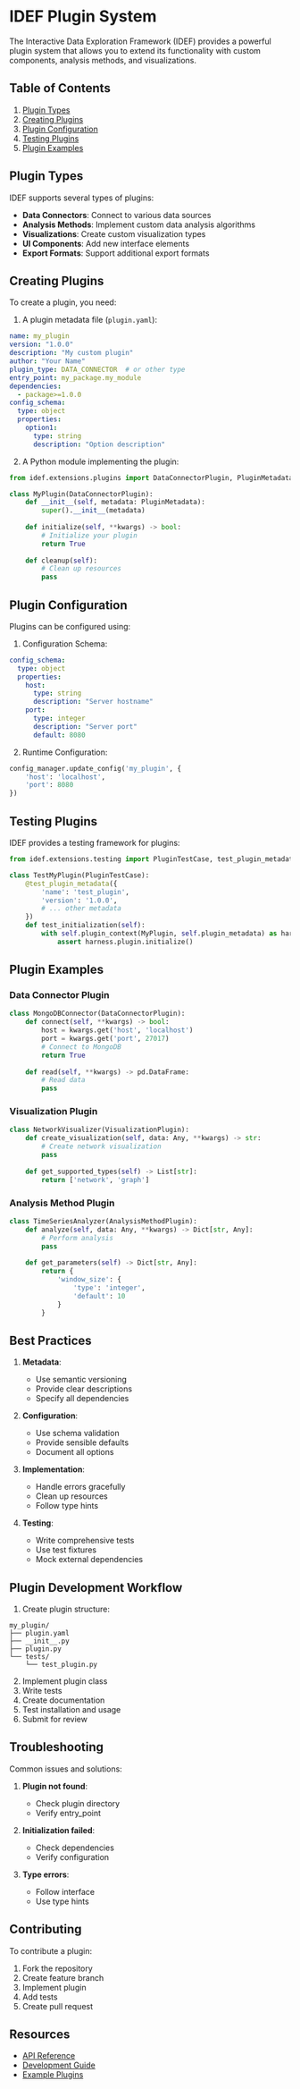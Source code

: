 # IDEF Plugin System

The Interactive Data Exploration Framework (IDEF) provides a powerful plugin system that allows you to extend its functionality with custom components, analysis methods, and visualizations.

## Table of Contents

1. [Plugin Types](#plugin-types)
2. [Creating Plugins](#creating-plugins)
3. [Plugin Configuration](#plugin-configuration)
4. [Testing Plugins](#testing-plugins)
5. [Plugin Examples](#plugin-examples)

## Plugin Types

IDEF supports several types of plugins:

- **Data Connectors**: Connect to various data sources
- **Analysis Methods**: Implement custom data analysis algorithms
- **Visualizations**: Create custom visualization types
- **UI Components**: Add new interface elements
- **Export Formats**: Support additional export formats

## Creating Plugins

To create a plugin, you need:

1. A plugin metadata file (`plugin.yaml`):
```yaml
name: my_plugin
version: "1.0.0"
description: "My custom plugin"
author: "Your Name"
plugin_type: DATA_CONNECTOR  # or other type
entry_point: my_package.my_module
dependencies:
  - package>=1.0.0
config_schema:
  type: object
  properties:
    option1:
      type: string
      description: "Option description"
```

2. A Python module implementing the plugin:
```python
from idef.extensions.plugins import DataConnectorPlugin, PluginMetadata

class MyPlugin(DataConnectorPlugin):
    def __init__(self, metadata: PluginMetadata):
        super().__init__(metadata)
    
    def initialize(self, **kwargs) -> bool:
        # Initialize your plugin
        return True
    
    def cleanup(self):
        # Clean up resources
        pass
```

## Plugin Configuration

Plugins can be configured using:

1. Configuration Schema:
```yaml
config_schema:
  type: object
  properties:
    host:
      type: string
      description: "Server hostname"
    port:
      type: integer
      description: "Server port"
      default: 8080
```

2. Runtime Configuration:
```python
config_manager.update_config('my_plugin', {
    'host': 'localhost',
    'port': 8080
})
```

## Testing Plugins

IDEF provides a testing framework for plugins:

```python
from idef.extensions.testing import PluginTestCase, test_plugin_metadata

class TestMyPlugin(PluginTestCase):
    @test_plugin_metadata({
        'name': 'test_plugin',
        'version': '1.0.0',
        # ... other metadata
    })
    def test_initialization(self):
        with self.plugin_context(MyPlugin, self.plugin_metadata) as harness:
            assert harness.plugin.initialize()
```

## Plugin Examples

### Data Connector Plugin

```python
class MongoDBConnector(DataConnectorPlugin):
    def connect(self, **kwargs) -> bool:
        host = kwargs.get('host', 'localhost')
        port = kwargs.get('port', 27017)
        # Connect to MongoDB
        return True
    
    def read(self, **kwargs) -> pd.DataFrame:
        # Read data
        pass
```

### Visualization Plugin

```python
class NetworkVisualizer(VisualizationPlugin):
    def create_visualization(self, data: Any, **kwargs) -> str:
        # Create network visualization
        pass
    
    def get_supported_types(self) -> List[str]:
        return ['network', 'graph']
```

### Analysis Method Plugin

```python
class TimeSeriesAnalyzer(AnalysisMethodPlugin):
    def analyze(self, data: Any, **kwargs) -> Dict[str, Any]:
        # Perform analysis
        pass
    
    def get_parameters(self) -> Dict[str, Any]:
        return {
            'window_size': {
                'type': 'integer',
                'default': 10
            }
        }
```

## Best Practices

1. **Metadata**:
   - Use semantic versioning
   - Provide clear descriptions
   - Specify all dependencies

2. **Configuration**:
   - Use schema validation
   - Provide sensible defaults
   - Document all options

3. **Implementation**:
   - Handle errors gracefully
   - Clean up resources
   - Follow type hints

4. **Testing**:
   - Write comprehensive tests
   - Use test fixtures
   - Mock external dependencies

## Plugin Development Workflow

1. Create plugin structure:
```
my_plugin/
├── plugin.yaml
├── __init__.py
├── plugin.py
└── tests/
    └── test_plugin.py
```

2. Implement plugin class
3. Write tests
4. Create documentation
5. Test installation and usage
6. Submit for review

## Troubleshooting

Common issues and solutions:

1. **Plugin not found**:
   - Check plugin directory
   - Verify entry_point

2. **Initialization failed**:
   - Check dependencies
   - Verify configuration

3. **Type errors**:
   - Follow interface
   - Use type hints

## Contributing

To contribute a plugin:

1. Fork the repository
2. Create feature branch
3. Implement plugin
4. Add tests
5. Create pull request

## Resources

- [API Reference](./api.md)
- [Development Guide](./development.md)
- [Example Plugins](./examples.md) 